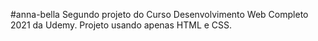 #anna-bella
Segundo projeto do Curso Desenvolvimento Web Completo 2021 da Udemy. Projeto usando apenas HTML e CSS.
